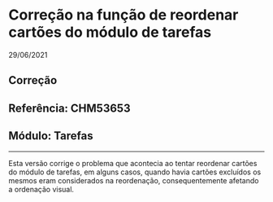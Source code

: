 # Correção na função de reordenar cartões do módulo de tarefas
29/06/2021
## Correção
## Referência: CHM53653
## Módulo: Tarefas
***

Esta versão corrige o problema que acontecia ao tentar reordenar cartões do módulo de tarefas, em alguns casos, quando havia cartões excluídos os mesmos eram considerados na reordenação, consequentemente afetando a ordenação visual.